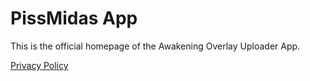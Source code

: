 <h1>PissMidas App</h1>
<p>This is the official homepage of the Awakening Overlay Uploader App.</p>
<a href="privacy.html">Privacy Policy</a>
<meta name="google-site-verification" content="quPe9cKBc7hcUIQpqAdgw34o3To2IaBWSDzcB1SZ-44" />
